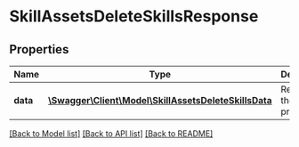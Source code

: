 # SkillAssetsDeleteSkillsResponse

## Properties
Name | Type | Description | Notes
------------ | ------------- | ------------- | -------------
**data** | [**\Swagger\Client\Model\SkillAssetsDeleteSkillsData**](SkillAssetsDeleteSkillsData.md) | Results of the delete process | 

[[Back to Model list]](../README.md#documentation-for-models) [[Back to API list]](../README.md#documentation-for-api-endpoints) [[Back to README]](../README.md)


